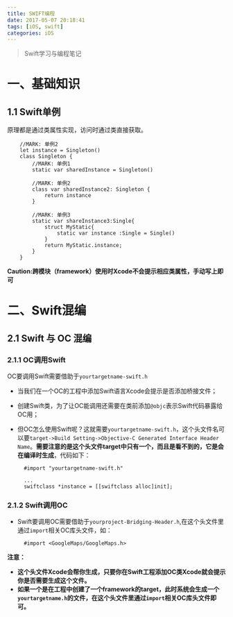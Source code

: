 ```yaml
---
title: SWIFT编程
date: 2017-05-07 20:18:41
tags: [iOS, swift]
categories: iOS
---
```

    

> Swift学习与编程笔记

<!--More-->    

# 一、基础知识

## 1.1 Swift单例

原理都是通过类属性实现，访问时通过类直接获取。

		//MARK: 单例2
		let instance = Singleton()
		class Singleton {
			//MARK: 单例1
			static var sharedInstance = Singleton()
		
			//MARK: 单例2 
			class var sharedInstance2: Singleton {
				return instance
			}
		
			//MARK: 单例3
			static var shareInstance3:Single{
		        struct MyStatic{
		            static var instance :Single = Single()
		        }
		        return MyStatic.instance;
		    }
		}

**Caution:跨模块（framework）使用时Xcode不会提示相应类属性，手动写上即可**

# 二、Swift混编
## 2.1 Swift 与 OC 混编
### 2.1.1 OC调用Swift
OC要调用Swift需要借助于`yourtargetname-swift.h`   
 
+ 当我们在一个OC的工程中添加Swift语言Xcode会提示是否添加桥接文件；
+ 创建Swift类，为了让OC能调用还需要在类前添加`@objc`表示Swift代码暴露给OC用；
+ 但OC怎么使用Swift呢？这就需要`yourtargetname-swift.h`，这个头文件名可以要`target->Build Setting->Objective-C Generated Interface Header Name`。**需要注意的是这个头文件target中只有一个，而且是看不到的，它是会在编译时生成**，代码如下：

		#import "yourtargetname-swift.h"
		
		...		
		swiftclass *instance = [[swiftclass alloc]init];
	
### 2.1.2 Swift调用OC

+ Swift要调用OC需要借助于`yourproject-Bridging-Header.h`,在这个头文件里通过`import`相关OC库头文件，如：

		#import <GoogleMaps/GoogleMaps.h>


**注意：**   

+ **这个头文件Xcode会帮你生成，只要你在Swift工程添加OC类Xcode就会提示你是否需要生成这个文件。**
+ **如果一个是在工程中创建了一个framework的target，此时系统会生成一个`yourtargetname.h`的文件，在这个头文件里通过`import`相关OC库头文件即可。**